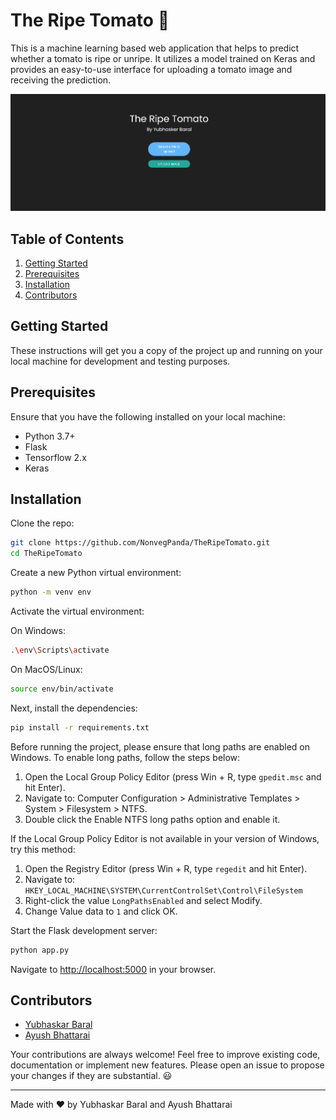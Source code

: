 # The Ripe Tomato 🍅

This is a machine learning based web application that helps to predict whether a tomato is ripe or unripe. It utilizes a model trained on Keras and provides an easy-to-use interface for uploading a tomato image and receiving the prediction.

![Screenshot](./screenshot.png)

## Table of Contents
1. [Getting Started](#getting-started)
2. [Prerequisites](#prerequisites)
3. [Installation](#installation)
4. [Contributors](#contributors)

## Getting Started

These instructions will get you a copy of the project up and running on your local machine for development and testing purposes.

## Prerequisites

Ensure that you have the following installed on your local machine:

- Python 3.7+
- Flask
- Tensorflow 2.x
- Keras

## Installation 

Clone the repo:

```bash
git clone https://github.com/NonvegPanda/TheRipeTomato.git
cd TheRipeTomato
```

Create a new Python virtual environment:

```bash
python -m venv env
```

Activate the virtual environment:

On Windows:

```bash
.\env\Scripts\activate
```

On MacOS/Linux:

```bash
source env/bin/activate
```

Next, install the dependencies:

```bash
pip install -r requirements.txt
```

Before running the project, please ensure that long paths are enabled on Windows. To enable long paths, follow the steps below:

1. Open the Local Group Policy Editor (press Win + R, type `gpedit.msc` and hit Enter).
2. Navigate to: Computer Configuration > Administrative Templates > System > Filesystem > NTFS.
3. Double click the Enable NTFS long paths option and enable it.

If the Local Group Policy Editor is not available in your version of Windows, try this method:

1. Open the Registry Editor (press Win + R, type `regedit` and hit Enter).
2. Navigate to: `HKEY_LOCAL_MACHINE\SYSTEM\CurrentControlSet\Control\FileSystem`
3. Right-click the value `LongPathsEnabled` and select Modify.
4. Change Value data to `1` and click OK.

Start the Flask development server:

```bash
python app.py
```

Navigate to [http://localhost:5000](http://localhost:5000) in your browser.

## Contributors

- [Yubhaskar Baral](https://github.com/NonvegPanda)
- [Ayush Bhattarai](https://github.com/Aaxyat)

Your contributions are always welcome! Feel free to improve existing code, documentation or implement new features. Please open an issue to propose your changes if they are substantial. 😃

---

Made with ♥ by Yubhaskar Baral and Ayush Bhattarai
